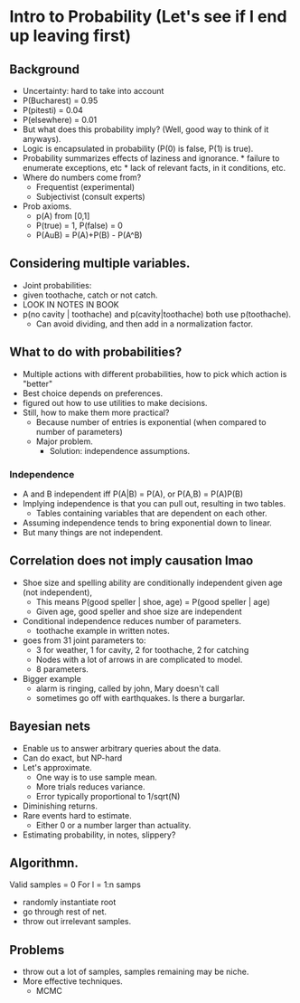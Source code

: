 # Intro to Probability (Let's see if I end up leaving first)
## Background
* Uncertainty: hard to take into account 
* P(Bucharest) = 0.95
* P(pitesti) = 0.04
* P(elsewhere) = 0.01
* But what does this probability imply? (Well, good way to think of it anyways).
* Logic is encapsulated in probability (P(0) is false, P(1) is true).
* Probability summarizes effects of laziness and ignorance.
        * failure to enumerate exceptions, etc
        * lack of relevant facts, in it conditions, etc.
* Where do numbers come from?
  * Frequentist (experimental)
  * Subjectivist (consult experts)
* Prob axioms.
  *  p(A) from [0,1]
  * P(true) = 1, P(false) = 0
  * P(AuB) = P(A)+P(B) - P(A^B)
## Considering multiple variables.
* Joint probabilities:
* given toothache, catch or not catch.
* LOOK IN NOTES IN BOOK
* p(no cavity | toothache) and p(cavity|toothache) both use p(toothache).
  * Can avoid dividing, and then add in a normalization factor.
## What to do with probabilities?
* Multiple actions with different probabilities, how to pick which action is "better"
* Best choice depends on preferences.
* figured out how to use utilities to make decisions.
* Still, how to make them more practical?
  * Because number of entries is exponential (when compared to number of parameters)
  * Major problem. 
    * Solution: independence assumptions.
### Independence
* A and B independent iff P(A|B) = P(A), or P(A,B) = P(A)P(B) 
* Implying independence is that you can pull out, resulting in two tables.
  * Tables containing variables that are dependent on each other.
* Assuming independence tends to bring exponential down to linear.
* But many things are not independent.
## Correlation does not imply causation lmao
* Shoe size and spelling ability are conditionally independent given age (not independent), 
  * This means P(good speller | shoe, age) = P(good speller | age)
  * Given age, good speller and shoe size are independent
* Conditional independence reduces number of parameters.
  * toothache example in written notes.
* goes from 31 joint parameters to:
  * 3 for weather, 1 for cavity, 2 for toothache, 2 for catching
  * Nodes with a lot of arrows in are complicated to model.
  * 8 parameters.
* Bigger example
  * alarm is ringing, called by john, Mary doesn't call
  * sometimes go off with earthquakes. Is there a burgarlar.
## Bayesian nets
* Enable us to answer arbitrary queries about the data.
* Can do exact, but NP-hard
* Let's approximate.
  * One way is to use sample mean.
  * More trials reduces variance.
  * Error typically proportional to 1/sqrt(N)
* Diminishing returns.
* Rare events hard to estimate.
  * Either 0 or a number larger than actuality.
* Estimating probability, in notes, slippery?

## Algorithmn.
Valid samples = 0
For l = 1:n samps
  * randomly instantiate root
  * go through rest of net.
  * throw out irrelevant samples.
## Problems
* throw out a lot of samples, samples remaining may be niche.
* More effective techniques.
  * MCMC
  